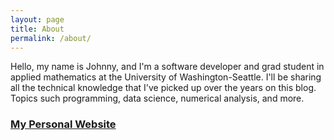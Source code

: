 ```yaml
---
layout: page
title: About
permalink: /about/
---
```


Hello, my name is Johnny, and I'm a software developer and grad student in applied mathematics at the University of Washington-Seattle. I'll be sharing all the technical knowledge that I've picked up over the years on this blog. Topics such programming, data science, numerical analysis, and more.

### [My Personal Website](https://johnsell620.github.io)
